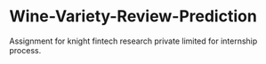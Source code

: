 # Wine-Variety-Review-Prediction
Assignment for knight fintech research private limited for internship process.
